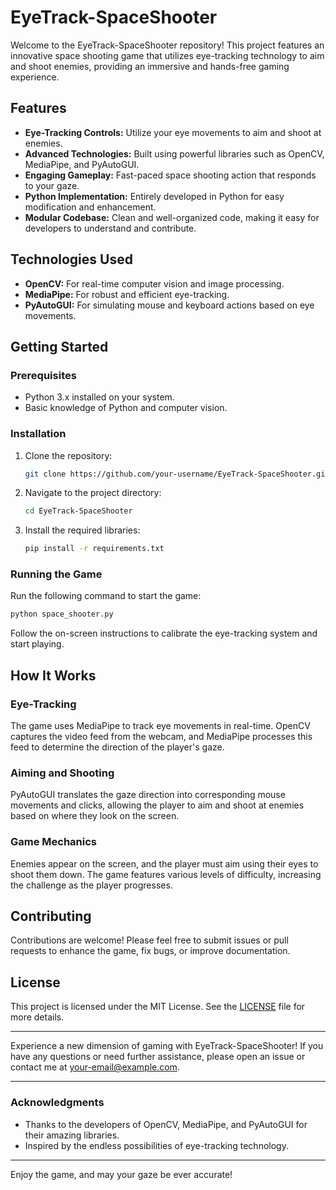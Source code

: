 # EyeTrack-SpaceShooter

Welcome to the EyeTrack-SpaceShooter repository! This project features an innovative space shooting game that utilizes eye-tracking technology to aim and shoot enemies, providing an immersive and hands-free gaming experience.

## Features

- **Eye-Tracking Controls:** Utilize your eye movements to aim and shoot at enemies.
- **Advanced Technologies:** Built using powerful libraries such as OpenCV, MediaPipe, and PyAutoGUI.
- **Engaging Gameplay:** Fast-paced space shooting action that responds to your gaze.
- **Python Implementation:** Entirely developed in Python for easy modification and enhancement.
- **Modular Codebase:** Clean and well-organized code, making it easy for developers to understand and contribute.

## Technologies Used

- **OpenCV:** For real-time computer vision and image processing.
- **MediaPipe:** For robust and efficient eye-tracking.
- **PyAutoGUI:** For simulating mouse and keyboard actions based on eye movements.

## Getting Started

### Prerequisites

- Python 3.x installed on your system.
- Basic knowledge of Python and computer vision.

### Installation

1. Clone the repository:
   ```bash
   git clone https://github.com/your-username/EyeTrack-SpaceShooter.git
   ```
2. Navigate to the project directory:
   ```bash
   cd EyeTrack-SpaceShooter
   ```
3. Install the required libraries:
   ```bash
   pip install -r requirements.txt
   ```

### Running the Game

Run the following command to start the game:
```bash
python space_shooter.py
```

Follow the on-screen instructions to calibrate the eye-tracking system and start playing.

## How It Works

### Eye-Tracking

The game uses MediaPipe to track eye movements in real-time. OpenCV captures the video feed from the webcam, and MediaPipe processes this feed to determine the direction of the player's gaze.

### Aiming and Shooting

PyAutoGUI translates the gaze direction into corresponding mouse movements and clicks, allowing the player to aim and shoot at enemies based on where they look on the screen.

### Game Mechanics

Enemies appear on the screen, and the player must aim using their eyes to shoot them down. The game features various levels of difficulty, increasing the challenge as the player progresses.

## Contributing

Contributions are welcome! Please feel free to submit issues or pull requests to enhance the game, fix bugs, or improve documentation.

## License

This project is licensed under the MIT License. See the [LICENSE](LICENSE) file for more details.

---

Experience a new dimension of gaming with EyeTrack-SpaceShooter! If you have any questions or need further assistance, please open an issue or contact me at your-email@example.com.

---

### Acknowledgments

- Thanks to the developers of OpenCV, MediaPipe, and PyAutoGUI for their amazing libraries.
- Inspired by the endless possibilities of eye-tracking technology.

---

Enjoy the game, and may your gaze be ever accurate!
